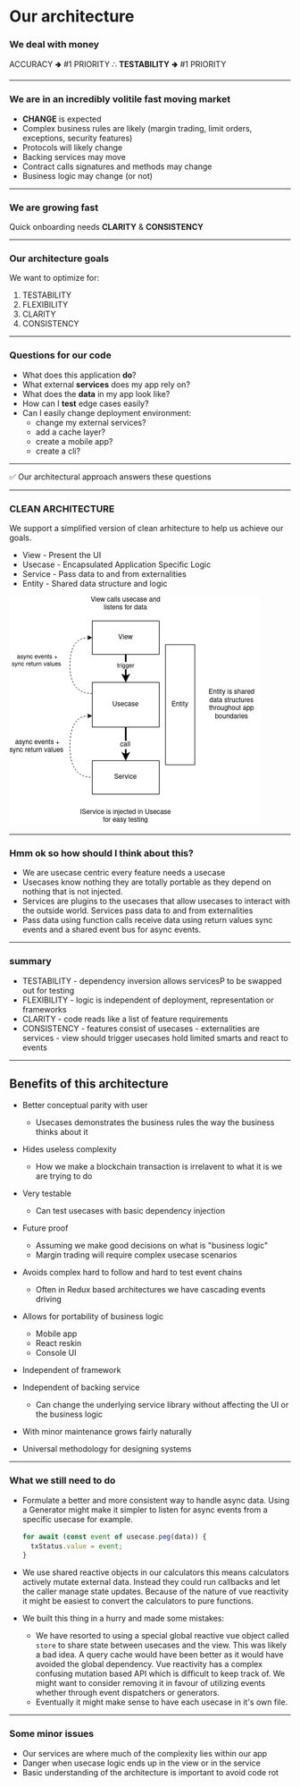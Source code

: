 # Our architecture

### We deal with money

ACCURACY 🢂 #1 PRIORITY
∴
**TESTABILITY** 🢂 #1 PRIORITY

---

### We are in an incredibly volitile fast moving market

- **CHANGE** is expected
- Complex business rules are likely (margin trading, limit orders, exceptions, security features)
- Protocols will likely change
- Backing services may move
- Contract calls signatures and methods may change
- Business logic may change (or not)

---

### We are growing fast

Quick onboarding
needs
**CLARITY** & **CONSISTENCY**

---

### Our architecture goals

We want to optimize for:

1. TESTABILITY
1. FLEXIBILITY
1. CLARITY
1. CONSISTENCY

---

### Questions for our code

- What does this application **do**?
- What external **services** does my app rely on?
- What does the **data** in my app look like?
- How can I **test** edge cases easily?
- Can I easily change deployment environment:
  - change my external services?
  - add a cache layer?
  - create a mobile app?
  - create a cli?

---

✅ Our architectural approach answers these questions

---

### CLEAN ARCHITECTURE

We support a simplified version of clean arhitecture to help us achieve our goals.

- View - Present the UI
- Usecase - Encapsulated Application Specific Logic
- Service - Pass data to and from externalities
- Entity - Shared data structure and logic

![Clean Flow.png](cleanflow.png)

---

### Hmm ok so how should I think about this?

- We are usecase centric every feature needs a usecase
- Usecases know nothing they are totally portable as they depend on nothing that is not injected.
- Services are plugins to the usecases that allow usecases to interact with the outside world. Services pass data to and from externalities
- Pass data using function calls receive data using return values sync events and a shared event bus for async events.

---

### summary

- TESTABILITY - dependency inversion allows servicesP to be swapped out for testing
- FLEXIBILITY - logic is independent of deployment, representation or frameworks
- CLARITY - code reads like a list of feature requirements
- CONSISTENCY - features consist of usecases - externalities are services - view should trigger usecases hold limited smarts and react to events

---

## Benefits of this architecture

- Better conceptual parity with user

  - Usecases demonstrates the business rules the way the business thinks about it

- Hides useless complexity

  - How we make a blockchain transaction is irrelavent to what it is we are trying to do

- Very testable

  - Can test usecases with basic dependency injection

- Future proof

  - Assuming we make good decisions on what is "business logic"
  - Margin trading will require complex usecase scenarios

- Avoids complex hard to follow and hard to test event chains

  - Often in Redux based architectures we have cascading events driving

- Allows for portability of business logic
  - Mobile app
  - React reskin
  - Console UI
- Independent of framework
- Independent of backing service
  - Can change the underlying service library without affecting the UI or the business logic
- With minor maintenance grows fairly naturally
- Universal methodology for designing systems

---

### What we still need to do

- Formulate a better and more consistent way to handle async data. Using a Generator might make it simpler to listen for async events from a specific usecase for example.
  ```js
  for await (const event of usecase.peg(data)) {
    txStatus.value = event;
  }
  ```
- We use shared reactive objects in our calculators this means calculators actively mutate external data. Instead they could run callbacks and let the caller manage state updates. Because of the nature of vue reactivity it might be easiest to convert the calculators to pure functions.

- We built this thing in a hurry and made some mistakes:
  - We have resorted to using a special global reactive vue object called `store` to share state between usecases and the view. This was likely a bad idea. A query cache would have been better as it would have avoided the global dependency. Vue reactivity has a complex confusing mutation based API which is difficult to keep track of. We might want to consider removing it in favour of utilizing events whether through event dispatchers or generators.
  - Eventually it might make sense to have each usecase in it's own file.

---

### Some minor issues

- Our services are where much of the complexity lies within our app
- Danger when usecase logic ends up in the view or in the service
- Basic understanding of the architecture is important to avoid code rot
